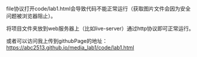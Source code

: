 file协议打开code/lab1.html会导致代码不能正常运行（获取图片文件会因为安全问题被浏览器阻止）。

将项目文件夹放到web服务器上（比如live-server）通过http协议即可正常运行。

或者可以访问我上传到githubPage的地址：https://abc2513.github.io/media_lab1/code/lab1.html